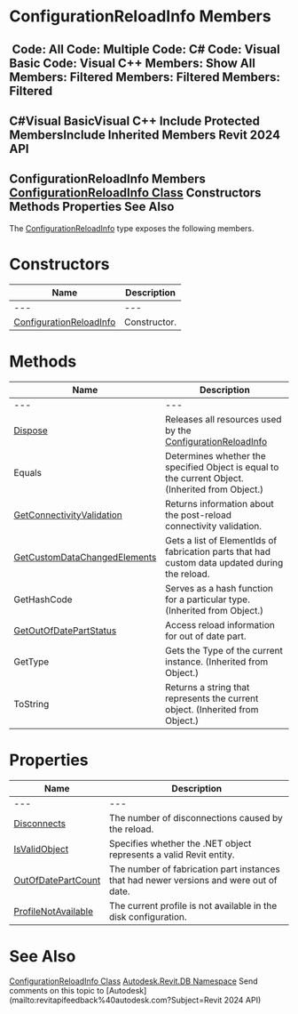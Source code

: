 # ConfigurationReloadInfo Members

﻿
 Code: All Code: Multiple Code: C# Code: Visual Basic Code: Visual C++  Members: Show All Members: Filtered Members: Filtered Members: Filtered   
---  
C#Visual BasicVisual C++
Include Protected MembersInclude Inherited Members
Revit 2024 API  
---  
ConfigurationReloadInfo Members  
[ConfigurationReloadInfo Class](f19d2d1f-191d-ec90-4b07-20c9307bf537.md "ConfigurationReloadInfo Class") Constructors Methods Properties See Also  
---  
The [ConfigurationReloadInfo](f19d2d1f-191d-ec90-4b07-20c9307bf537.md "ConfigurationReloadInfo Class") type exposes the following members.
# Constructors
| Name | Description |
| --- | --- |
| --- | --- | --- |
| [ConfigurationReloadInfo](eb3be872-7712-31eb-5d0a-987ed8a9b9ec.md "ConfigurationReloadInfo Constructor") | Constructor. |

# Methods
| Name | Description |
| --- | --- |
| --- | --- | --- |
| [Dispose](41b2c405-8504-3fd0-c308-b96a0a2ef607.md "Dispose Method") | Releases all resources used by the [ConfigurationReloadInfo](f19d2d1f-191d-ec90-4b07-20c9307bf537.md "ConfigurationReloadInfo Class") |
| Equals | Determines whether the specified Object is equal to the current Object. (Inherited from Object.) |
| [GetConnectivityValidation](d4e50d7c-3e1d-37cf-bbcb-ee98d987d182.md "GetConnectivityValidation Method") | Returns information about the post-reload connectivity validation. |
| [GetCustomDataChangedElements](c3679f73-8888-0dc0-69e2-64bf09a09fd8.md "GetCustomDataChangedElements Method") | Gets a list of ElementIds of fabrication parts that had custom data updated during the reload. |
| GetHashCode | Serves as a hash function for a particular type.  (Inherited from Object.) |
| [GetOutOfDatePartStatus](7281d696-b9c8-130e-a165-9906dd5aad29.md "GetOutOfDatePartStatus Method") | Access reload information for out of date part. |
| GetType | Gets the Type of the current instance. (Inherited from Object.) |
| ToString | Returns a string that represents the current object. (Inherited from Object.) |

# Properties
| Name | Description |
| --- | --- |
| --- | --- | --- |
| [Disconnects](78dbf422-1001-5b4e-2251-a659b1af8e44.md "Disconnects Property") | The number of disconnections caused by the reload. |
| [IsValidObject](276c6bbe-caed-c86c-a3d6-ea30a8cbf047.md "IsValidObject Property") | Specifies whether the .NET object represents a valid Revit entity. |
| [OutOfDatePartCount](a03113d9-39cf-c2b5-7b1a-05928ea67b28.md "OutOfDatePartCount Property") | The number of fabrication part instances that had newer versions and were out of date. |
| [ProfileNotAvailable](ee8c3b23-3e4c-bb09-94cf-f05475dbb754.md "ProfileNotAvailable Property") | The current profile is not available in the disk configuration. |

# See Also
[ConfigurationReloadInfo Class](f19d2d1f-191d-ec90-4b07-20c9307bf537.md "ConfigurationReloadInfo Class")
[Autodesk.Revit.DB Namespace](87546ba7-461b-c646-cbb1-2cb8f5bff8b2.md "Autodesk.Revit.DB Namespace")
Send comments on this topic to [Autodesk](mailto:revitapifeedback%40autodesk.com?Subject=Revit 2024 API)